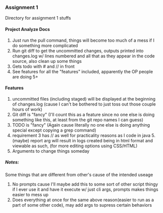 ### Assignment 1
Directory for assignment 1 stuffs

#### Project Analyze Docs
1. Just run the pull command, things will become too much of a mess if I do something more complicated
2. Run git diff to get the uncommitted changes, outputs printed into changes.log w/ lines numbered and all that as they appear in the code source, also clean up some things
3. Gets todo with # and // in front
5. See features for all the "features" included, apparently the OP people are doing 5+

#### Features
1. uncommitted files (including staged) will be displayed at the beginning of changes.log (cause I can't be bothered to just toss out those couple hours of work)
2. Git diff is "fancy" (I'll count this as a feature since no one else is doing something like this, at least from the git repo names I can guess)
3. TODO is "fancy" (Again cause literally no one else is doing anything special except copying a grep command)
4. requirement 3 has // as well for practicality reasons as I code in java
5.(maybe) report arg will result in logs created being in html format and viewable as such, (for more editing options using CSS/HTML)
6. Arguments to change things someday

##### Notes:

Some things that are different from other's cause of the intended useage

1. No prompts cause I'll maybe add this to some sort of other script thingy if I ever use it and have it execute w/ just cli args, prompts makes things easier to mess up
2. Does everything at once for the same above reason(easier to run as a part of some other code), may add args to supress certain behaviors
